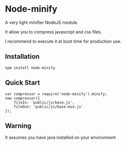 
# Node-minify
      
  A very light minifier NodeJS module.
  
  It allow you to compress javascript and css files.

  I recommend to execute it at boot time for production use.

## Installation

    npm install node-minify

## Quick Start

    var compressor = require('node-minify').minify;
    new compressor({
		fileIn: 'public/js/base.js',
		fileOut: 'public/js/base-min.js'
	});

## Warning

  It assumes you have java installed on your environment